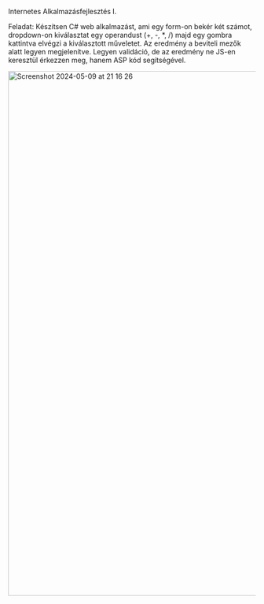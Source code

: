 Internetes Alkalmazásfejlesztés I.

Feladat:
Készítsen C# web alkalmazást, ami egy form-on bekér két számot, dropdown-on kiválasztat egy operandust (+, -, *, /) majd egy gombra kattintva elvégzi a kiválasztott műveletet. Az eredmény a beviteli mezők alatt legyen megjelenítve.
Legyen validáció, de az eredmény ne JS-en keresztül érkezzen meg, hanem ASP kód segítségével.

<img width="1066" alt="Screenshot 2024-05-09 at 21 16 26" src="https://github.com/Ericace03/intalk1/assets/113349893/5e4713d8-8bd4-4fd4-b5c3-106444fe3d77">
